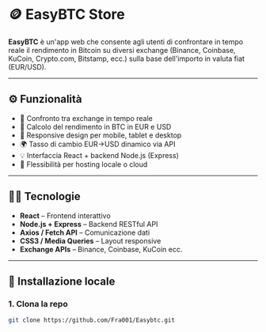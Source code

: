 # 🪙 EasyBTC Store

**EasyBTC** è un'app web che consente agli utenti di confrontare in tempo reale il rendimento in Bitcoin su diversi exchange (Binance, Coinbase, KuCoin, Crypto.com, Bitstamp, ecc.) sulla base dell'importo in valuta fiat (EUR/USD).

---

## ⚙️ Funzionalità

- 🔄 Confronto tra exchange in tempo reale
- 💱 Calcolo del rendimento in BTC in EUR e USD
- 🚀 Responsive design per mobile, tablet e desktop
- 🌍 Tasso di cambio EUR→USD dinamico via API
- 💡 Interfaccia React + backend Node.js (Express)
- 🔐 Flessibilità per hosting locale o cloud

---

## 🧑‍💻 Tecnologie

- **React** – Frontend interattivo
- **Node.js + Express** – Backend RESTful API
- **Axios / Fetch API** – Comunicazione dati
- **CSS3 / Media Queries** – Layout responsive
- **Exchange APIs** – Binance, Coinbase, KuCoin ecc.

---

## 🚀 Installazione locale

### 1. Clona la repo

```bash
git clone https://github.com/Fra001/Easybtc.git
